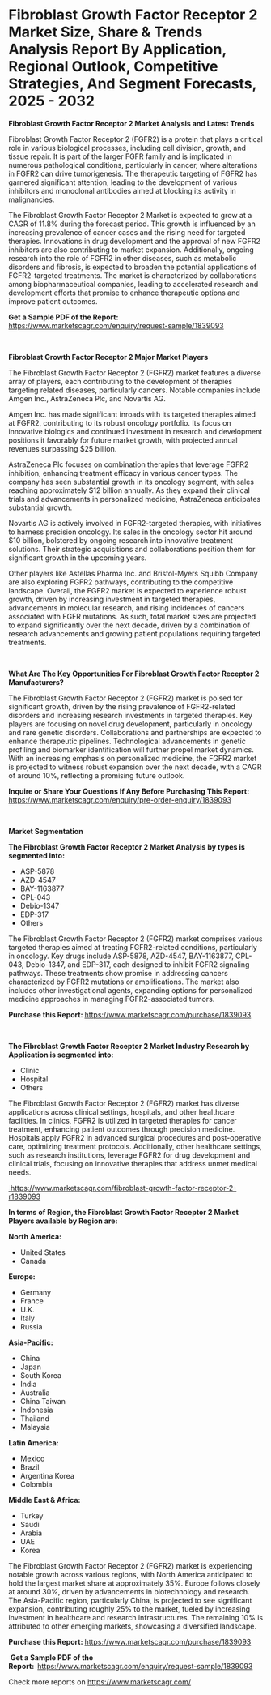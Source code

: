 <p><h1>Fibroblast Growth Factor Receptor 2 Market Size, Share & Trends Analysis Report By Application, Regional Outlook, Competitive Strategies, And Segment Forecasts, 2025 - 2032</h1></p><p><strong>Fibroblast Growth Factor Receptor 2 Market Analysis and Latest Trends</strong></p>
<p><p>Fibroblast Growth Factor Receptor 2 (FGFR2) is a protein that plays a critical role in various biological processes, including cell division, growth, and tissue repair. It is part of the larger FGFR family and is implicated in numerous pathological conditions, particularly in cancer, where alterations in FGFR2 can drive tumorigenesis. The therapeutic targeting of FGFR2 has garnered significant attention, leading to the development of various inhibitors and monoclonal antibodies aimed at blocking its activity in malignancies.</p><p>The Fibroblast Growth Factor Receptor 2 Market is expected to grow at a CAGR of 11.8% during the forecast period. This growth is influenced by an increasing prevalence of cancer cases and the rising need for targeted therapies. Innovations in drug development and the approval of new FGFR2 inhibitors are also contributing to market expansion. Additionally, ongoing research into the role of FGFR2 in other diseases, such as metabolic disorders and fibrosis, is expected to broaden the potential applications of FGFR2-targeted treatments. The market is characterized by collaborations among biopharmaceutical companies, leading to accelerated research and development efforts that promise to enhance therapeutic options and improve patient outcomes.</p></p>
<p><strong>Get a Sample PDF of the Report:&nbsp;</strong> <a href="https://www.marketscagr.com/enquiry/request-sample/1839093?utm_campaign=2778&utm_medium=2&utm_source=Github&utm_content=ia&utm_term=08032025&utm_id=fibroblast-growth-factor-receptor-2">https://www.marketscagr.com/enquiry/request-sample/1839093</a></p>
<p>&nbsp;</p>
<p><strong>Fibroblast Growth Factor Receptor 2 Major Market Players</strong></p>
<p><p>The Fibroblast Growth Factor Receptor 2 (FGFR2) market features a diverse array of players, each contributing to the development of therapies targeting related diseases, particularly cancers. Notable companies include Amgen Inc., AstraZeneca Plc, and Novartis AG.</p><p>Amgen Inc. has made significant inroads with its targeted therapies aimed at FGFR2, contributing to its robust oncology portfolio. Its focus on innovative biologics and continued investment in research and development positions it favorably for future market growth, with projected annual revenues surpassing $25 billion.</p><p>AstraZeneca Plc focuses on combination therapies that leverage FGFR2 inhibition, enhancing treatment efficacy in various cancer types. The company has seen substantial growth in its oncology segment, with sales reaching approximately $12 billion annually. As they expand their clinical trials and advancements in personalized medicine, AstraZeneca anticipates substantial growth.</p><p>Novartis AG is actively involved in FGFR2-targeted therapies, with initiatives to harness precision oncology. Its sales in the oncology sector hit around $10 billion, bolstered by ongoing research into innovative treatment solutions. Their strategic acquisitions and collaborations position them for significant growth in the upcoming years.</p><p>Other players like Astellas Pharma Inc. and Bristol-Myers Squibb Company are also exploring FGFR2 pathways, contributing to the competitive landscape. Overall, the FGFR2 market is expected to experience robust growth, driven by increasing investment in targeted therapies, advancements in molecular research, and rising incidences of cancers associated with FGFR mutations. As such, total market sizes are projected to expand significantly over the next decade, driven by a combination of research advancements and growing patient populations requiring targeted treatments.</p></p>
<p>&nbsp;</p>
<p><strong>What Are The Key Opportunities For Fibroblast Growth Factor Receptor 2 Manufacturers?</strong></p>
<p><p>The Fibroblast Growth Factor Receptor 2 (FGFR2) market is poised for significant growth, driven by the rising prevalence of FGFR2-related disorders and increasing research investments in targeted therapies. Key players are focusing on novel drug development, particularly in oncology and rare genetic disorders. Collaborations and partnerships are expected to enhance therapeutic pipelines. Technological advancements in genetic profiling and biomarker identification will further propel market dynamics. With an increasing emphasis on personalized medicine, the FGFR2 market is projected to witness robust expansion over the next decade, with a CAGR of around 10%, reflecting a promising future outlook.</p></p>
<p><strong>Inquire or Share Your Questions If Any Before Purchasing This Report:</strong> <a href="https://www.marketscagr.com/enquiry/pre-order-enquiry/1839093?utm_campaign=2778&utm_medium=2&utm_source=Github&utm_content=ia&utm_term=08032025&utm_id=fibroblast-growth-factor-receptor-2">https://www.marketscagr.com/enquiry/pre-order-enquiry/1839093</a></p>
<p>&nbsp;</p>
<p><strong>Market Segmentation</strong></p>
<p><strong>The Fibroblast Growth Factor Receptor 2 Market Analysis by types is segmented into:</strong></p>
<p><ul><li>ASP-5878</li><li>AZD-4547</li><li>BAY-1163877</li><li>CPL-043</li><li>Debio-1347</li><li>EDP-317</li><li>Others</li></ul></p>
<p><p>The Fibroblast Growth Factor Receptor 2 (FGFR2) market comprises various targeted therapies aimed at treating FGFR2-related conditions, particularly in oncology. Key drugs include ASP-5878, AZD-4547, BAY-1163877, CPL-043, Debio-1347, and EDP-317, each designed to inhibit FGFR2 signaling pathways. These treatments show promise in addressing cancers characterized by FGFR2 mutations or amplifications. The market also includes other investigational agents, expanding options for personalized medicine approaches in managing FGFR2-associated tumors.</p></p>
<p><strong>Purchase this Report:&nbsp;</strong><a href="https://www.marketscagr.com/purchase/1839093?utm_campaign=2778&utm_medium=2&utm_source=Github&utm_content=ia&utm_term=08032025&utm_id=fibroblast-growth-factor-receptor-2">https://www.marketscagr.com/purchase/1839093</a></p>
<p>&nbsp;</p>
<p><strong>The Fibroblast Growth Factor Receptor 2 Market Industry Research by Application is segmented into:</strong></p>
<p><ul><li>Clinic</li><li>Hospital</li><li>Others</li></ul></p>
<p><p>The Fibroblast Growth Factor Receptor 2 (FGFR2) market has diverse applications across clinical settings, hospitals, and other healthcare facilities. In clinics, FGFR2 is utilized in targeted therapies for cancer treatment, enhancing patient outcomes through precision medicine. Hospitals apply FGFR2 in advanced surgical procedures and post-operative care, optimizing treatment protocols. Additionally, other healthcare settings, such as research institutions, leverage FGFR2 for drug development and clinical trials, focusing on innovative therapies that address unmet medical needs.</p></p>
<p><a href="https://www.marketscagr.com/fibroblast-growth-factor-receptor-2-r1839093?utm_campaign=2778&utm_medium=2&utm_source=Github&utm_content=ia&utm_term=08032025&utm_id=fibroblast-growth-factor-receptor-2">&nbsp;https://www.marketscagr.com/fibroblast-growth-factor-receptor-2-r1839093</a></p>
<p><strong>In terms of Region, the Fibroblast Growth Factor Receptor 2 Market Players available by Region are:</strong></p>
<p>
    <p> <strong> North America: </strong>
        <ul>
            <li>United States</li>
            <li>Canada</li>
        </ul>
        </p> 
    <p> <strong> Europe: </strong>
        <ul>
            <li>Germany</li>
            <li>France</li>
            <li>U.K.</li>
            <li>Italy</li>
            <li>Russia</li>
        </ul>
        </p> 
    <p> <strong> Asia-Pacific: </strong>
        <ul>
            <li>China</li>
            <li>Japan</li>
            <li>South Korea</li>
            <li>India</li>
            <li>Australia</li>
            <li>China Taiwan</li>
            <li>Indonesia</li>
            <li>Thailand</li>
            <li>Malaysia</li>
        </ul>
        </p> 
    <p> <strong> Latin America: </strong>
        <ul>
            <li>Mexico</li>
            <li>Brazil</li>
            <li>Argentina Korea</li>
            <li>Colombia</li>
        </ul>
        </p> 
    <p> <strong> Middle East & Africa: </strong>
        <ul>
            <li>Turkey</li>
            <li>Saudi</li>
            <li>Arabia</li>
            <li>UAE</li>
            <li>Korea</li>
        </ul>
    </p>
    </p>
<p><p>The Fibroblast Growth Factor Receptor 2 (FGFR2) market is experiencing notable growth across various regions, with North America anticipated to hold the largest market share at approximately 35%. Europe follows closely at around 30%, driven by advancements in biotechnology and research. The Asia-Pacific region, particularly China, is projected to see significant expansion, contributing roughly 25% to the market, fueled by increasing investment in healthcare and research infrastructures. The remaining 10% is attributed to other emerging markets, showcasing a diversified landscape.</p></p>
<p><strong>Purchase this Report: </strong><a href="https://www.marketscagr.com/purchase/1839093?utm_campaign=2778&utm_medium=2&utm_source=Github&utm_content=ia&utm_term=08032025&utm_id=fibroblast-growth-factor-receptor-2">https://www.marketscagr.com/purchase/1839093</a></p>
<p>&nbsp;<strong>Get a Sample PDF of the Report:&nbsp;&nbsp;</strong><a href="https://www.marketscagr.com/enquiry/request-sample/1839093?utm_campaign=2778&utm_medium=2&utm_source=Github&utm_content=ia&utm_term=08032025&utm_id=fibroblast-growth-factor-receptor-2">https://www.marketscagr.com/enquiry/request-sample/1839093</a></p>
<p><strong></strong></p>
<p>Check more reports on <a href="https://www.marketscagr.com/?utm_campaign=2778&utm_medium=2&utm_source=Github&utm_content=ia&utm_term=08032025&utm_id=fibroblast-growth-factor-receptor-2">https://www.marketscagr.com/</a></p>